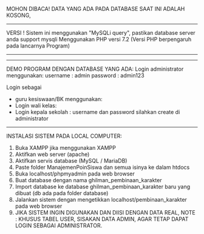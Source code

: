 MOHON DIBACA!
DATA YANG ADA PADA DATABASE SAAT INI ADALAH KOSONG,

***********************************************
VERSI !
Sistem ini menggunakan "MySQLi query", 
pastikan database server anda support mysqli
Menggunakan PHP versi 7.2 (Versi PHP berpengaruh pada lancarnya Program)
***********************************************

- - - - - - - - - - - - - - - - - - - - - - - - - - - -
DEMO PROGRAM DENGAN DATABASE YANG ADA:
Login administrator menggunakan:
username : admin
password : admin123

Login sebagai
* guru kesiswaan/BK menggunakan:
* Login wali kelas:
* Login kepala sekolah :
username dan password silahkan create di administrator
- - - - - - - - - - - - - - - - - - - - - - - - - - - -

INSTALASI SISTEM PADA LOCAL COMPUTER:
1. Buka XAMPP jika menggunakan XAMPP
2. Aktifkan web server (apache)
3. Aktifkan servis database (MySQL / MariaDB)
4. Paste folder ManajemenPoinSiswa dan semua isinya ke dalam htdocs
5. Buka localhost/phpmyadmin pada web browser
6. Buat database dengan nama ghilman_pembinaan_karakter
7. Import database ke database ghilman_pembinaan_karakter baru yang dibuat
   (db ada pada folder database)
8. Jalankan sistem dengan mengetikkan localhost/pembinaan_karakter pada web browser
9. JIKA SISTEM INGIN DIGUNAKAN DAN DIISI DENGAN DATA REAL,
NOTE : KHUSUS TABEL USER, SISAKAN DATA ADMIN, AGAR TETAP DAPAT LOGIN SEBAGAI ADMINISTRATOR.
